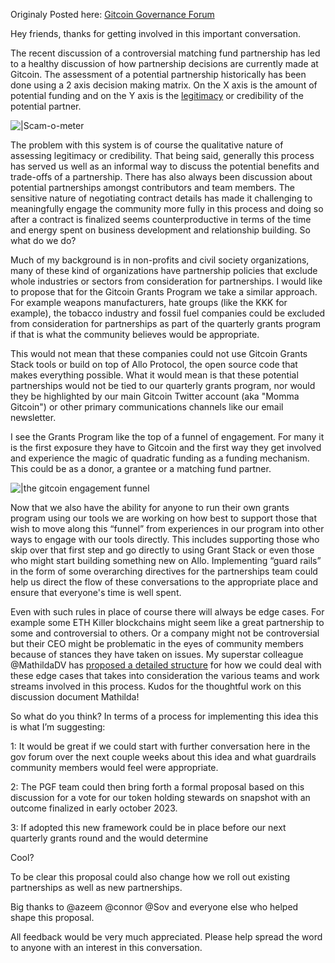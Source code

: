 Originaly Posted here: [Gitcoin Governance Forum](https://gov.gitcoin.co/t/setting-guardrails-and-best-practices-for-partnerships/16482)

Hey friends, thanks for getting involved in this important conversation.

The recent discussion of a controversial matching fund partnership has led to a healthy discussion of how partnership decisions are currently made at Gitcoin. The assessment of a potential partnership historically has been done using a 2 axis decision making matrix. On the X axis is the amount of potential funding and on the Y axis is the [legitimacy](https://vitalik.ca/general/2021/03/23/legitimacy.html) or credibility of the potential partner.

![|Scam-o-meter](https://gov.gitcoin.co/uploads/db4391/original/2X/3/36d888f9443989b43fa2f4c3332d432a2379ee98.jpeg)

The problem with this system is of course the qualitative nature of assessing legitimacy or credibility. That being said, generally this process has served us well as an informal way to discuss the potential benefits and trade-offs of a partnership. There has also always been discussion about potential partnerships amongst contributors and team members. The sensitive nature of negotiating contract details has made it challenging to meaningfully engage the community more fully in this process and doing so after a contract is finalized seems counterproductive in terms of the time and energy spent on business development and relationship building. So what do we do?

Much of my background is in non-profits and civil society organizations, many of these kind of organizations have partnership policies that exclude whole industries or sectors from consideration for partnerships. I would like to propose that for the Gitcoin Grants Program we take a similar approach. For example weapons manufacturers, hate groups (like the KKK for example), the tobacco industry and fossil fuel companies could be excluded from consideration for partnerships as part of the quarterly grants program if that is what the community believes would be appropriate.

This would not mean that these companies could not use Gitcoin Grants Stack tools or build on top of Allo Protocol, the open source code that makes everything possible. What it would mean is that these potential partnerships would not be tied to our quarterly grants program, nor would they be highlighted by our main Gitcoin Twitter account (aka "Momma Gitcoin") or other primary communications channels like our email newsletter.

I see the Grants Program like the top of a funnel of engagement. For many it is the first exposure they have to Gitcoin and the first way they get involved and experience the magic of quadratic funding as a funding mechanism. This could be as a donor, a grantee or a matching fund partner.

![|the gitcoin engagement funnel](https://gov.gitcoin.co/uploads/db4391/original/2X/e/ed6d30b163787ce797ccc6b094322ac3d9ac911e.png)

Now that we also have the ability for anyone to run their own grants program using our tools we are working on how best to support those that wish to move along this “funnel” from experiences in our program into other ways to engage with our tools directly. This includes supporting those who skip over that first step and go directly to using Grant Stack or even those who might start building something new on Allo. Implementing “guard rails” in the form of some overarching directives for the partnerships team could help us direct the flow of these conversations to the appropriate place and ensure that everyone's time is well spent.

Even with such rules in place of course there will always be edge cases. For example some ETH Killer blockchains might seem like a great partnership to some and controversial to others. Or a company might not be controversial but their CEO might be problematic in the eyes of community members because of stances they have taken on issues. My superstar colleague @MathildaDV has [proposed a detailed structure](https://gov.gitcoin.co/t/draft-for-discussion-partnership-processes-partnerships-comms-teams/16481)  for how we could deal with these edge cases that takes into consideration the various teams and work streams involved in this process. Kudos for the thoughtful work on this discussion document Mathilda!

So what do you think? In terms of a process for implementing this idea this is what I’m suggesting:

1: It would be great if we could start with further conversation here in the gov forum over the next couple weeks about this idea and what guardrails community members would feel were appropriate.

2: The PGF team could then bring forth a formal proposal based on this discussion for a vote for our token holding stewards on snapshot with an outcome finalized in early october 2023.

3: If adopted this new framework could be in place before our next quarterly grants round and the would determine

Cool?

To be clear this proposal could also change how we roll out existing partnerships as well as new partnerships.

Big thanks to @azeem @connor @Sov and everyone else who helped shape this proposal. 

All feedback would be very much appreciated. Please help spread the word to anyone with an interest in this conversation.
